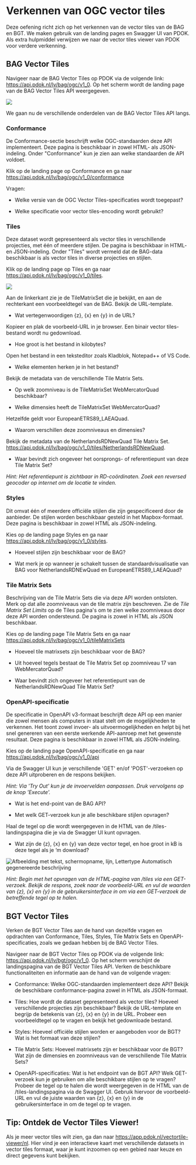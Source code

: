 # Verkennen van OGC vector tiles

Deze oefening richt zich op het verkennen van de vector tiles van de BAG en BGT.
We maken gebruik van de landing pages en Swagger UI van PDOK. Als extra
hulpmiddel verwijzen we naar de vector tiles viewer van PDOK voor verdere
verkenning.

## BAG Vector Tiles

Navigeer naar de BAG Vector Tiles op PDOK via de volgende link:
<https://api.pdok.nl/lv/bag/ogc/v1_0>. Op het scherm wordt de landing page van
de BAG Vector Tiles API weergegeven.

![](media/7b744d089508c6ad711e8bb64f149a58.png)

We gaan nu de verschillende onderdelen van de BAG Vector Tiles API langs.

### Conformance

De Conformance-sectie beschrijft welke OGC-standaarden deze API implementeert.
Deze pagina is beschikbaar in zowel HTML- als JSON-indeling. Onder "Conformance"
kun je zien aan welke standaarden de API voldoet.

Klik op de landing page op Conformance en ga naar
<https://api.pdok.nl/lv/bag/ogc/v1_0/conformance>

Vragen:

-   Welke versie van de OGC Vector Tiles-specificaties wordt toegepast?

-   Welke specificatie voor vector tiles-encoding wordt gebruikt?

### Tiles

Deze dataset wordt gepresenteerd als vector tiles in verschillende projecties,
met één of meerdere stijlen. De pagina is beschikbaar in HTML- en JSON-indeling.
Onder "Tiles" wordt vermeld dat de BAG-data beschikbaar is als vector tiles in
diverse projecties en stijlen.

Klik op de landing page op Tiles en ga naar
<https://api.pdok.nl/lv/bag/ogc/v1_0/tiles>.

![](media/6acac7092c226575633b1ebd1fcc8133.png)

Aan de linkerkant zie je de TileMatrixSet die je bekijkt, en aan de rechterkant
een voorbeeldtegel van de BAG. Bekijk de URL-template.

-   Wat vertegenwoordigen {z}, {x} en {y} in de URL?

Kopieer en plak de voorbeeld-URL in je browser. Een binair vector tiles-bestand
wordt nu gedownload.

-   Hoe groot is het bestand in kilobytes?

Open het bestand in een teksteditor zoals Kladblok, Notepad++ of VS Code.

-   Welke elementen herken je in het bestand?

Bekijk de metadata van de verschillende Tile Matrix Sets.

-   Op welk zoomniveau is de TileMatrixSet WebMercatorQuad beschikbaar?

-   Welke dimensies heeft de TileMatrixSet WebMercatorQuad?

Hetzelfde geldt voor EuropeanETRS89_LAEAQuad.

-   Waarom verschillen deze zoomniveaus en dimensies?

Bekijk de metadata van de NetherlandsRDNewQuad Tile Matrix Set.
<https://api.pdok.nl/lv/bag/ogc/v1_0/tiles/NetherlandsRDNewQuad>.

-   Waar bevindt zich ongeveer het oorsprongs- of referentiepunt van deze Tile
    Matrix Set?

*Hint: Het referentiepunt is zichtbaar in RD-coördinaten. Zoek een reversed
geocoder op internet om de locatie te vinden.*

### Styles

Dit omvat één of meerdere officiële stijlen die zijn gespecificeerd door de
aanbieder. De stijlen worden beschikbaar gesteld in het Mapbox-formaat. Deze
pagina is beschikbaar in zowel HTML als JSON-indeling.

Kies op de landing page Styles en ga naar
<https://api.pdok.nl/lv/bag/ogc/v1_0/styles>.

-   Hoeveel stijlen zijn beschikbaar voor de BAG?

-   Wat merk je op wanneer je schakelt tussen de standaardvisualisatie van BAG
    voor NetherlandsRDNEwQuad en EuropeanETRS89_LAEAQuad?

### Tile Matrix Sets

Beschrijving van de Tile Matrix Sets die via deze API worden ontsloten. Merk op
dat alle zoomniveaus van de tile matrix zijn beschreven. Zie de *Tile Matrix Set
Limits* op de Tiles pagina's om te zien welke zoomniveaus door deze API worden
ondersteund. De pagina is zowel in HTML als JSON beschikbaar.

Kies op de landing page Tile Matrix Sets en ga naar
<https://api.pdok.nl/lv/bag/ogc/v1_0/tileMatrixSets>

-   Hoeveel tile matrixsets zijn beschikbaar voor de BAG?

-   Uit hoeveel tegels bestaat de Tile Matrix Set op zoomniveau 17 van
    WebMercatorQuad?

-   Waar bevindt zich ongeveer het referentiepunt van de NetherlandsRDNewQuad
    Tile Matrix Set?

### OpenAPI-specificatie

De specificatie in OpenAPI v3-formaat beschrijft deze API op een manier die
zowel mensen als computers in staat stelt om de mogelijkheden te verkennen. Het
toont zowel invoer- als uitvoermogelijkheden en helpt bij het snel genereren van
een eerste werkende API-aanroep met het gewenste resultaat. Deze pagina is
beschikbaar in zowel HTML als JSON-indeling.

Kies op de landing page OpenAPI-specificatie en ga naar
<https://api.pdok.nl/lv/bag/ogc/v1_0/api>

Via de Swagger UI kun je verschillende 'GET' en/of 'POST'-verzoeken op deze API
uitproberen en de respons bekijken.

*Hint: Via 'Try Out' kun je de invoervelden aanpassen. Druk vervolgens op de
knop 'Execute'.*

-   Wat is het end-point van de BAG API?

-   Met welk GET-verzoek kun je alle beschikbare stijlen opvragen?

Haal de tegel op die wordt weergegeven in de HTML van de /tiles-landingspagina
die je via de Swagger UI kunt opvragen.

-   Wat zijn de {z}, {x} en {y} van deze vector tegel, en hoe groot in kB is
    deze tegel als je ‘m download?

![Afbeelding met tekst, schermopname, lijn, Lettertype Automatisch gegenereerde
beschrijving](media/47876040fd455f572419b6ce08c00fe7.png)

*Hint: Begin met het opvragen van de HTML-pagina van /tiles via een GET-verzoek.
Bekijk de respons, zoek naar de voorbeeld-URL en vul de waarden van {z}, {x} en
{y} in de gebruikersinterface in om via een GET-verzoek de betreffende tegel op
te halen.*

## BGT Vector Tiles

Verken de BGT Vector Tiles aan de hand van dezelfde vragen en opdrachten van
Conformance, Tiles, Styles, Tile Matrix Sets en OpenAPI-specificaties, zoals we
gedaan hebben bij de BAG Vector Tiles.

Navigeer naar de BGT Vector Tiles op PDOK via de volgende link:
<https://api.pdok.nl/lv/bgt/ogc/v1_0>. Op het scherm verschijnt de
landingspagina van de BGT Vector Tiles API. Verken de beschikbare
functionaliteiten en informatie aan de hand van de volgende vragen:

-   Conformance: Welke OGC-standaarden implementeert deze API? Bekijk de
    beschikbare conformance-pagina zowel in HTML als JSON-formaat.

-   Tiles: Hoe wordt de dataset gepresenteerd als vector tiles? Hoeveel
    verschillende projecties zijn beschikbaar? Bekijk de URL-template en begrijp
    de betekenis van {z}, {x} en {y} in de URL. Probeer een voorbeeldtegel op te
    vragen en bekijk het gedownloade bestand.

-   Styles: Hoeveel officiële stijlen worden er aangeboden voor de BGT? Wat is
    het formaat van deze stijlen?

-   Tile Matrix Sets: Hoeveel matrixsets zijn er beschikbaar voor de BGT? Wat
    zijn de dimensies en zoomniveaus van de verschillende Tile Matrix Sets?

-   OpenAPI-specificaties: Wat is het endpoint van de BGT API? Welk GET-verzoek
    kun je gebruiken om alle beschikbare stijlen op te vragen? Probeer de tegel
    op te halen die wordt weergegeven in de HTML van de /tiles-landingspagina
    via de Swagger UI. Gebruik hiervoor de voorbeeld-URL en vul de juiste
    waarden van {z}, {x} en {y} in de gebruikersinterface in om de tegel op te
    vragen.

## Tip: Ontdek de Vector Tiles Viewer!

Als je meer vector tiles wilt zien, ga dan naar
<https://app.pdok.nl/vectortile-viewer/nl>. Hier vind je een interactieve kaart
met verschillende datasets in vector tiles formaat, waar je kunt inzoomen op een
gebied naar keuze en direct gegevens kunt bekijken.
